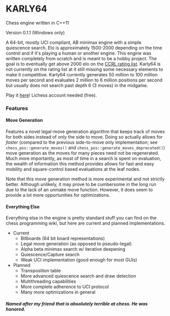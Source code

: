 # KARLY64 
Chess engine written in C++11

Version 0.1.1 (Windows only)

A 64-bit, mostly UCI compliant, AB minimax engine with a simple quiescence search. Elo is approximately 1500-2000 depending on the time control and if it's playing a human or another engine. This engine was written completely from scratch and is meant to be a hobby project. The goal is to eventually get above 2000 elo on the [CCRL rating list](https://www.computerchess.org.uk/ccrl/4040/). Karly64 is not currently on the rating list at it still missing some necessary elements to make it competitive. Karly64 currently generates 50 million to 100 million moves per second and evaluates 2 million to 6 million positions per second but usually does not search past depth 6 (3 moves) in the midgame.

Play it [here](https://lichess.org/@/karly64)! Lichess account needed (free).

### Features

#### Move Generation
Features a novel legal-move generation algorithm that keeps track of moves for both sides instead of only the side to move. Doing so actually allows for *faster* (compared to the previous side-to-move only implementation; see `chess_pos::generate_moves()` and `chess_pos::generate_moves_deprecated()`) move generation as the moves for many pieces need not be regenerated. Much more importantly, as most of time in a search is spent on evaluation, the wealth of information this method provides allows for fast and easy mobility and square-control based evaluations at the leaf nodes.

Note that this move generation method is more experimental and not strictly better. Although unlikely, it may prove to be cumbersome in the long run due to the lack of an unmake move function. However, it does seem to provide a lot more opportunities for optimizations.

#### Everything Else
Everything else in the engine is pretty standard stuff you can find on the chess programming wiki, but here are current and planned implementations.
  - Current
    - Bitboards (64 bit board representations)
    - Legal move generation (as opposed to pseudo-legal)
    - Alpha beta minimax search w/ iterative deepening
    - Quiescence/Capture search
    - Weak UCI implementation (good enough for most GUIs)
  - Planned
    - Transposition table
    - More advanced quiescence search and draw detection
    - Multithreading capabilities
    - More complete adherence to UCI protocol
    - Many more optimizations in general 
    
   
   
 ##### Named after my friend that is absolutely terrible at chess. He was honored.
